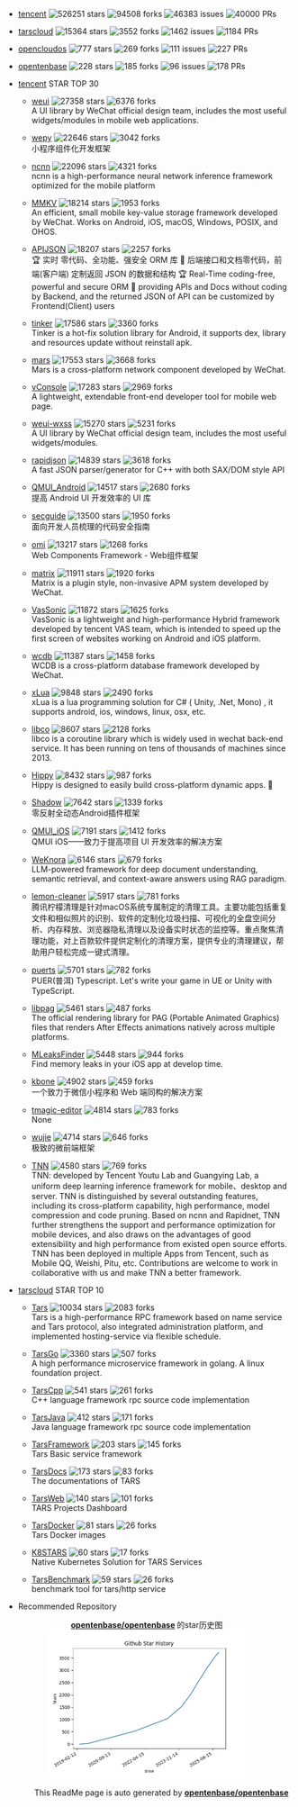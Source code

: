 
+ [tencent](https://github.com/tencent)
![526251 stars](https://img.shields.io/badge/Stars-526251-green)
![94508 forks](https://img.shields.io/badge/Forks-94508-green)
![46383 issues](https://img.shields.io/badge/Issues-46383-green)
![40000 PRs](https://img.shields.io/badge/PRs-40000-green)

+ [tarscloud](https://github.com/tarscloud)
![15364 stars](https://img.shields.io/badge/Stars-15364-green)
![3552 forks](https://img.shields.io/badge/Forks-3552-green)
![1462 issues](https://img.shields.io/badge/Issues-1462-green)
![1184 PRs](https://img.shields.io/badge/PRs-1184-green)

+ [opencloudos](https://github.com/opencloudos)
![777 stars](https://img.shields.io/badge/Stars-777-green)
![269 forks](https://img.shields.io/badge/Forks-269-green)
![111 issues](https://img.shields.io/badge/Issues-111-green)
![227 PRs](https://img.shields.io/badge/PRs-227-green)

+ [opentenbase](https://github.com/opentenbase)
![228 stars](https://img.shields.io/badge/Stars-228-green)
![185 forks](https://img.shields.io/badge/Forks-185-green)
![96 issues](https://img.shields.io/badge/Issues-96-green)
![178 PRs](https://img.shields.io/badge/PRs-178-green)



+ [tencent](https://github.com/tencent) STAR TOP 30
    
    + [weui](https://github.com/tencent/weui) 
    ![27358 stars](https://img.shields.io/badge/Stars-27358-green)
    ![6376 forks](https://img.shields.io/badge/Forks-6376-green)  
    A UI library by WeChat official design team, includes the most useful widgets/modules in mobile web applications.
    
    + [wepy](https://github.com/tencent/wepy) 
    ![22646 stars](https://img.shields.io/badge/Stars-22646-green)
    ![3042 forks](https://img.shields.io/badge/Forks-3042-green)  
    小程序组件化开发框架
    
    + [ncnn](https://github.com/tencent/ncnn) 
    ![22096 stars](https://img.shields.io/badge/Stars-22096-green)
    ![4321 forks](https://img.shields.io/badge/Forks-4321-green)  
    ncnn is a high-performance neural network inference framework optimized for the mobile platform
    
    + [MMKV](https://github.com/tencent/MMKV) 
    ![18214 stars](https://img.shields.io/badge/Stars-18214-green)
    ![1953 forks](https://img.shields.io/badge/Forks-1953-green)  
    An efficient, small mobile key-value storage framework developed by WeChat. Works on Android, iOS, macOS, Windows, POSIX, and OHOS.
    
    + [APIJSON](https://github.com/tencent/APIJSON) 
    ![18207 stars](https://img.shields.io/badge/Stars-18207-green)
    ![2257 forks](https://img.shields.io/badge/Forks-2257-green)  
    🏆 实时 零代码、全功能、强安全 ORM 库 🚀 后端接口和文档零代码，前端(客户端) 定制返回 JSON 的数据和结构 🏆 Real-Time coding-free, powerful and secure ORM 🚀  providing APIs and Docs without coding by Backend, and the returned JSON of API can be customized by Frontend(Client) users
    
    + [tinker](https://github.com/tencent/tinker) 
    ![17586 stars](https://img.shields.io/badge/Stars-17586-green)
    ![3360 forks](https://img.shields.io/badge/Forks-3360-green)  
    Tinker is a hot-fix solution library for Android, it supports dex, library and resources update without reinstall apk.
    
    + [mars](https://github.com/tencent/mars) 
    ![17553 stars](https://img.shields.io/badge/Stars-17553-green)
    ![3668 forks](https://img.shields.io/badge/Forks-3668-green)  
    Mars is a cross-platform network component  developed by WeChat.
    
    + [vConsole](https://github.com/tencent/vConsole) 
    ![17283 stars](https://img.shields.io/badge/Stars-17283-green)
    ![2969 forks](https://img.shields.io/badge/Forks-2969-green)  
    A lightweight, extendable front-end developer tool for mobile web page.
    
    + [weui-wxss](https://github.com/tencent/weui-wxss) 
    ![15270 stars](https://img.shields.io/badge/Stars-15270-green)
    ![5231 forks](https://img.shields.io/badge/Forks-5231-green)  
    A UI library by WeChat official design team, includes the most useful widgets/modules.
    
    + [rapidjson](https://github.com/tencent/rapidjson) 
    ![14839 stars](https://img.shields.io/badge/Stars-14839-green)
    ![3618 forks](https://img.shields.io/badge/Forks-3618-green)  
    A fast JSON parser/generator for C++ with both SAX/DOM style API
    
    + [QMUI_Android](https://github.com/tencent/QMUI_Android) 
    ![14517 stars](https://img.shields.io/badge/Stars-14517-green)
    ![2680 forks](https://img.shields.io/badge/Forks-2680-green)  
    提高 Android UI 开发效率的 UI 库
    
    + [secguide](https://github.com/tencent/secguide) 
    ![13500 stars](https://img.shields.io/badge/Stars-13500-green)
    ![1950 forks](https://img.shields.io/badge/Forks-1950-green)  
    面向开发人员梳理的代码安全指南
    
    + [omi](https://github.com/tencent/omi) 
    ![13217 stars](https://img.shields.io/badge/Stars-13217-green)
    ![1268 forks](https://img.shields.io/badge/Forks-1268-green)  
    Web Components Framework - Web组件框架
    
    + [matrix](https://github.com/tencent/matrix) 
    ![11911 stars](https://img.shields.io/badge/Stars-11911-green)
    ![1920 forks](https://img.shields.io/badge/Forks-1920-green)  
    Matrix is a plugin style, non-invasive APM system developed by WeChat.
    
    + [VasSonic](https://github.com/tencent/VasSonic) 
    ![11872 stars](https://img.shields.io/badge/Stars-11872-green)
    ![1625 forks](https://img.shields.io/badge/Forks-1625-green)  
    VasSonic is a lightweight and high-performance Hybrid framework developed by tencent VAS team, which is intended to speed up the first screen of websites working on Android and iOS platform. 
    
    + [wcdb](https://github.com/tencent/wcdb) 
    ![11387 stars](https://img.shields.io/badge/Stars-11387-green)
    ![1458 forks](https://img.shields.io/badge/Forks-1458-green)  
    WCDB is a cross-platform database framework developed by WeChat.
    
    + [xLua](https://github.com/tencent/xLua) 
    ![9848 stars](https://img.shields.io/badge/Stars-9848-green)
    ![2490 forks](https://img.shields.io/badge/Forks-2490-green)  
    xLua is a lua programming solution for  C# ( Unity, .Net, Mono) , it supports android, ios, windows, linux, osx, etc.
    
    + [libco](https://github.com/tencent/libco) 
    ![8607 stars](https://img.shields.io/badge/Stars-8607-green)
    ![2128 forks](https://img.shields.io/badge/Forks-2128-green)  
    libco is a coroutine library which is widely used in wechat  back-end service. It has been running on tens of thousands of machines since 2013.
    
    + [Hippy](https://github.com/tencent/Hippy) 
    ![8432 stars](https://img.shields.io/badge/Stars-8432-green)
    ![987 forks](https://img.shields.io/badge/Forks-987-green)  
    Hippy is designed to easily build cross-platform dynamic apps. 👏
    
    + [Shadow](https://github.com/tencent/Shadow) 
    ![7642 stars](https://img.shields.io/badge/Stars-7642-green)
    ![1339 forks](https://img.shields.io/badge/Forks-1339-green)  
    零反射全动态Android插件框架
    
    + [QMUI_iOS](https://github.com/tencent/QMUI_iOS) 
    ![7191 stars](https://img.shields.io/badge/Stars-7191-green)
    ![1412 forks](https://img.shields.io/badge/Forks-1412-green)  
    QMUI iOS——致力于提高项目 UI 开发效率的解决方案
    
    + [WeKnora](https://github.com/tencent/WeKnora) 
    ![6146 stars](https://img.shields.io/badge/Stars-6146-green)
    ![679 forks](https://img.shields.io/badge/Forks-679-green)  
    LLM-powered framework for deep document understanding, semantic retrieval, and context-aware answers using RAG paradigm.
    
    + [lemon-cleaner](https://github.com/tencent/lemon-cleaner) 
    ![5917 stars](https://img.shields.io/badge/Stars-5917-green)
    ![781 forks](https://img.shields.io/badge/Forks-781-green)  
    腾讯柠檬清理是针对macOS系统专属制定的清理工具。主要功能包括重复文件和相似照片的识别、软件的定制化垃圾扫描、可视化的全盘空间分析、内存释放、浏览器隐私清理以及设备实时状态的监控等。重点聚焦清理功能，对上百款软件提供定制化的清理方案，提供专业的清理建议，帮助用户轻松完成一键式清理。
    
    + [puerts](https://github.com/tencent/puerts) 
    ![5701 stars](https://img.shields.io/badge/Stars-5701-green)
    ![782 forks](https://img.shields.io/badge/Forks-782-green)  
    PUER(普洱) Typescript. Let's write your game in UE or Unity with TypeScript.
    
    + [libpag](https://github.com/tencent/libpag) 
    ![5461 stars](https://img.shields.io/badge/Stars-5461-green)
    ![487 forks](https://img.shields.io/badge/Forks-487-green)  
    The official rendering library for PAG (Portable Animated Graphics) files that renders After Effects animations natively across multiple platforms.
    
    + [MLeaksFinder](https://github.com/tencent/MLeaksFinder) 
    ![5448 stars](https://img.shields.io/badge/Stars-5448-green)
    ![944 forks](https://img.shields.io/badge/Forks-944-green)  
    Find memory leaks in your iOS app at develop time.
    
    + [kbone](https://github.com/tencent/kbone) 
    ![4902 stars](https://img.shields.io/badge/Stars-4902-green)
    ![459 forks](https://img.shields.io/badge/Forks-459-green)  
    一个致力于微信小程序和 Web 端同构的解决方案
    
    + [tmagic-editor](https://github.com/tencent/tmagic-editor) 
    ![4814 stars](https://img.shields.io/badge/Stars-4814-green)
    ![783 forks](https://img.shields.io/badge/Forks-783-green)  
    None
    
    + [wujie](https://github.com/tencent/wujie) 
    ![4714 stars](https://img.shields.io/badge/Stars-4714-green)
    ![646 forks](https://img.shields.io/badge/Forks-646-green)  
    极致的微前端框架
    
    + [TNN](https://github.com/tencent/TNN) 
    ![4580 stars](https://img.shields.io/badge/Stars-4580-green)
    ![769 forks](https://img.shields.io/badge/Forks-769-green)  
    TNN: developed by Tencent Youtu Lab and Guangying Lab, a uniform deep learning inference framework for mobile、desktop and server. TNN is distinguished by several outstanding features, including its cross-platform capability, high performance, model compression and code pruning. Based on ncnn and Rapidnet, TNN further strengthens the support and performance optimization for mobile devices, and also draws on the advantages of good extensibility and high performance from existed open source efforts. TNN has been deployed in multiple Apps from Tencent, such as Mobile QQ, Weishi, Pitu, etc. Contributions are welcome to work in collaborative with us and make TNN a better framework. 
    

+ [tarscloud](https://github.com/tarscloud) STAR TOP 10
    
    + [Tars](https://github.com/tarscloud/Tars) 
    ![10034 stars](https://img.shields.io/badge/Stars-10034-green)
    ![2083 forks](https://img.shields.io/badge/Forks-2083-green)  
    Tars is a high-performance RPC framework based on name service and Tars protocol, also integrated administration platform, and implemented hosting-service via flexible schedule.
    
    + [TarsGo](https://github.com/tarscloud/TarsGo) 
    ![3360 stars](https://img.shields.io/badge/Stars-3360-green)
    ![507 forks](https://img.shields.io/badge/Forks-507-green)  
    A  high performance microservice  framework  in golang. A linux foundation project.
    
    + [TarsCpp](https://github.com/tarscloud/TarsCpp) 
    ![541 stars](https://img.shields.io/badge/Stars-541-green)
    ![261 forks](https://img.shields.io/badge/Forks-261-green)  
    C++ language framework rpc source code implementation
    
    + [TarsJava](https://github.com/tarscloud/TarsJava) 
    ![412 stars](https://img.shields.io/badge/Stars-412-green)
    ![171 forks](https://img.shields.io/badge/Forks-171-green)  
    Java language framework rpc source code implementation
    
    + [TarsFramework](https://github.com/tarscloud/TarsFramework) 
    ![203 stars](https://img.shields.io/badge/Stars-203-green)
    ![145 forks](https://img.shields.io/badge/Forks-145-green)  
    Tars Basic service framework
    
    + [TarsDocs](https://github.com/tarscloud/TarsDocs) 
    ![173 stars](https://img.shields.io/badge/Stars-173-green)
    ![83 forks](https://img.shields.io/badge/Forks-83-green)  
    The documentations of TARS
    
    + [TarsWeb](https://github.com/tarscloud/TarsWeb) 
    ![140 stars](https://img.shields.io/badge/Stars-140-green)
    ![101 forks](https://img.shields.io/badge/Forks-101-green)  
    TARS Projects Dashboard
    
    + [TarsDocker](https://github.com/tarscloud/TarsDocker) 
    ![81 stars](https://img.shields.io/badge/Stars-81-green)
    ![26 forks](https://img.shields.io/badge/Forks-26-green)  
    Tars Docker  images
    
    + [K8STARS](https://github.com/tarscloud/K8STARS) 
    ![60 stars](https://img.shields.io/badge/Stars-60-green)
    ![17 forks](https://img.shields.io/badge/Forks-17-green)  
    Native Kubernetes  Solution for TARS Services
    
    + [TarsBenchmark](https://github.com/tarscloud/TarsBenchmark) 
    ![59 stars](https://img.shields.io/badge/Stars-59-green)
    ![26 forks](https://img.shields.io/badge/Forks-26-green)  
    benchmark tool for tars/http service
    


+ Recommended Repository  
<p align="center">
      <strong>
        <a href="https://github.com/opentenbase/opentenbase" target="_blank">opentenbase/opentenbase</a>
      </strong>  的star历史图
  <br>
  <img src="https://raw.githubusercontent.com/ButterAndButterfly/GithubTools/master/data/stars_history.jpg" width="350px"></img>    
</p>

<p align="right">
      This ReadMe page is auto generated by 
      <strong>
        <a href="https://github.com/opentenbase/opentenbase" target="_blank">opentenbase/opentenbase</a><br>
      </strong>   
</p>